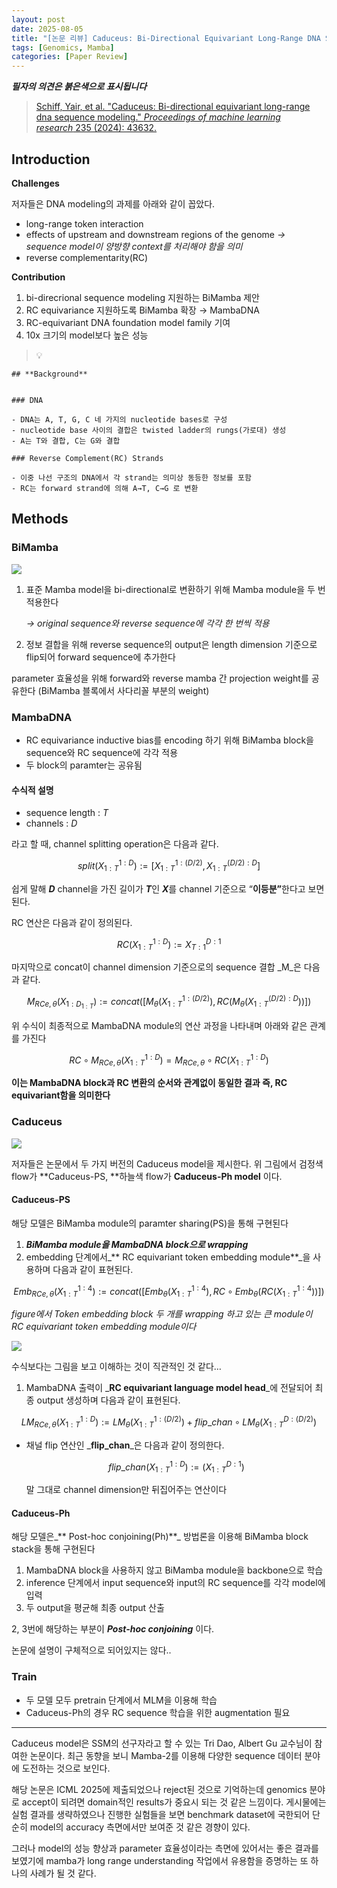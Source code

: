 ```yaml
---
layout: post
date: 2025-08-05
title: "[논문 리뷰] Caduceus: Bi-Directional Equivariant Long-Range DNA Sequence Modeling"
tags: [Genomics, Mamba]
categories: [Paper Review]
---
```


<span class="notion-red">_**필자의 의견은 붉은색으로 표시됩니다**_</span>


> [Schiff, Yair, et al. "Caduceus: Bi-directional equivariant long-range dna sequence modeling." ](https://pmc.ncbi.nlm.nih.gov/articles/PMC12189541/)[_Proceedings of machine learning research_](https://pmc.ncbi.nlm.nih.gov/articles/PMC12189541/)[ 235 (2024): 43632.](https://pmc.ncbi.nlm.nih.gov/articles/PMC12189541/)



## Introduction


**Challenges**


저자들은 DNA modeling의 과제를 아래와 같이 꼽았다.

- long-range token interaction
- effects of upstream and downstream regions of the genome 
_→ sequence model이 양방향 context를 처리해야 함을 의미_
- reverse complementarity(RC)

**Contribution**

1. bi-direcrional sequence modeling 지원하는 BiMamba 제안
1. RC equivariance 지원하도록 BiMamba 확장 → MambaDNA
1. RC-equivariant DNA foundation model family 기여
1. 10x 크기의 model보다 높은 성능

> 💡 


	## **Background**


	### DNA

	- DNA는 A, T, G, C 네 가지의 nucleotide bases로 구성
	- nucleotide base 사이의 결합은 twisted ladder의 rungs(가로대) 생성
	- A는 T와 결합, C는 G와 결합

	### Reverse Complement(RC) Strands

	- 이중 나선 구조의 DNA에서 각 strand는 의미상 동등한 정보를 포함
	- RC는 forward strand에 의해 A→T, C→G 로 변환


## Methods



### BiMamba


![](https://prod-files-secure.s3.us-west-2.amazonaws.com/542b861c-36a8-4051-84e5-8804b6728dba/2c247d59-7815-4980-99f0-8f0d21f445a7/image.png?X-Amz-Algorithm=AWS4-HMAC-SHA256&X-Amz-Content-Sha256=UNSIGNED-PAYLOAD&X-Amz-Credential=ASIAZI2LB466SVL2G7ED%2F20250809%2Fus-west-2%2Fs3%2Faws4_request&X-Amz-Date=20250809T220050Z&X-Amz-Expires=3600&X-Amz-Security-Token=IQoJb3JpZ2luX2VjEI3%2F%2F%2F%2F%2F%2F%2F%2F%2F%2FwEaCXVzLXdlc3QtMiJHMEUCIAgkIHqSRK3uzO8Cj5wuH6neirXZxElaVPteISXmcvBdAiEA5GPdcejzskKXiTNYWB48AswzX5fmOa%2FT2G%2FsX5RNHfUqiAQIxv%2F%2F%2F%2F%2F%2F%2F%2F%2F%2FARAAGgw2Mzc0MjMxODM4MDUiDExeRn9dUG%2FxTB7NMCrcA%2BOcEMkewqcT%2FjsqaRKYLAURpiMGNzOxnBSXyrjFy2maWPqBTc7OtiAlBsAI7YHgTTRUZkXc%2FVmJZ5k5OXsdvZuVg6QteN%2FWO%2FLfCA7KMjQ87e7YW5oW7DABnFIFqCUznOuW2Ka9hx4m1GavZA%2B%2Bl3ECR9ucrQHnYLfaBFoxPbs%2BxNhrXrNVZ8Uk8EAVVv5TKDBM2GPf9DDD2ol%2FiChd%2BfBEIK0rWTYvl0x0NmTg77G38QUj2LMuZwQ5D6COloVhHTb7jHSIJH43pBac%2FbPnqF1zpTgf%2FcW7vmJMrPKZkriBajiJIl0INh1bJBfzQMsQMEPMgkHDbPCxhuOKONpCu1Adt2P%2BQlIXfLuC4%2B%2BL2gi2PepgpHLVLLLni7Tjj4uiTljkMsMAnwFz4VJZjpcpq2gVEmdqZEWoN%2BROqbd3EwHs4dg1ggBxhuobIAGBgPP7YQL5V80DkTWXoYrqlJXZE4rwI4utYBvD39dbbK2A4ecjjMw2qAJtQkh43FSL4ps%2BRPFNc4m%2FqfGEmdceB2tyxPkIxzh%2Bc%2FaATQXrg0vlUXFCKLnkxQhT30vWOgyYvqIgyZhbmN2S0BXPn01w9GHGbbaLO%2BWbWhW3j%2BRWvrahkr%2Bi6IXx1Da%2FqJHBCMf1MMPx3sQGOqUBusTXIVl9xs5vdp51P8tQ12MJ9YviIKhE4FxTIXvnvaOkY4AKu7IYRgFGj8S%2Fkm7buA2hcYFqANsAW9kn3J9eIKZ5RW9keJBBix%2BzNr%2Fl7L6oE%2B6k%2F1DJOg63fjHWgTgPP0M8iI%2FUBSgMz3VLD%2FSyrTx%2B%2Bm09ajdl8VY97Fk6ydqIeaqqgnfwu5fLS1utyLzeld4ZX56WP0LUGFFcVtXswU5iQURD&X-Amz-Signature=ab47b9a763c506c4484bd2657be50aa29067af7582997661398bef41a933c8a8&X-Amz-SignedHeaders=host&x-amz-checksum-mode=ENABLED&x-id=GetObject)

1. 표준 Mamba model을 bi-directional로 변환하기 위해 Mamba module을 두 번 적용한다

	_→ original sequence와 reverse sequence에 각각 한 번씩 적용_

1. 정보 결합을 위해 reverse sequence의 output은 length dimension 기준으로 flip되어 forward sequence에 추가한다

parameter 효율성을 위해 forward와 reverse mamba 간 projection weight를 공유한다 (BiMamba 블록에서 사다리꼴 부분의 weight)



### MambaDNA

- RC equivariance inductive bias를 encoding 하기 위해 BiMamba block을 sequence와 RC sequence에 각각 적용
- 두 block의 paramter는 공유됨


#### 수식적 설명

- sequence length : _T_
- channels : _D_

라고 할 때,  channel splitting operation은 다음과 같다.


$$
split(X^{1:D}_{1:T}):=[X^{1:(D/2)}_{1:T},X^{(D/2):D}_{1:T}]
$$


<span class="notion-red">쉽게 말해 </span><span class="notion-red">_**D**_</span><span class="notion-red"> channel을 가진 길이가 </span><span class="notion-red">_**T**_</span><span class="notion-red">인 </span><span class="notion-red">_**X**_</span><span class="notion-red">를 channel 기준으로 “</span><span class="notion-red">**이등분”**</span><span class="notion-red">한다고 보면 된다.</span>


RC 연산은 다음과 같이 정의된다.


$$
RC(X^{1:D}_{1:T}):=X^{D:1}_{T:1}
$$


마지막으로 concat이 channel dimension 기준으로의 sequence 결합 _M_은 다음과 같다.


$$
M_{RCe,\theta}(X_{1:D_{1:T}}):=concat([M_{\theta}(X^{1:(D/2)}_{1:T}),RC(M_{\theta}(X^{(D/2):D}_{1:T}))])
$$


위 수식이 최종적으로 MambaDNA module의 연산 과정을 나타내며 아래와 같은 관계를 가진다


$$
RC\circ M_{RCe,\theta}(X^{1:D}_{1:T}) = M_{RCe,\theta} \circ RC(X^{1:D}_{1:T})
$$


**이는 MambaDNA block과 RC 변환의 순서와 관계없이 동일한 결과 즉, RC equivariant함을 의미한다**



### Caduceus


![](https://prod-files-secure.s3.us-west-2.amazonaws.com/542b861c-36a8-4051-84e5-8804b6728dba/f94a60d7-8145-473b-aef9-7c68d3ec604a/image.png?X-Amz-Algorithm=AWS4-HMAC-SHA256&X-Amz-Content-Sha256=UNSIGNED-PAYLOAD&X-Amz-Credential=ASIAZI2LB466SVL2G7ED%2F20250809%2Fus-west-2%2Fs3%2Faws4_request&X-Amz-Date=20250809T220051Z&X-Amz-Expires=3600&X-Amz-Security-Token=IQoJb3JpZ2luX2VjEI3%2F%2F%2F%2F%2F%2F%2F%2F%2F%2FwEaCXVzLXdlc3QtMiJHMEUCIAgkIHqSRK3uzO8Cj5wuH6neirXZxElaVPteISXmcvBdAiEA5GPdcejzskKXiTNYWB48AswzX5fmOa%2FT2G%2FsX5RNHfUqiAQIxv%2F%2F%2F%2F%2F%2F%2F%2F%2F%2FARAAGgw2Mzc0MjMxODM4MDUiDExeRn9dUG%2FxTB7NMCrcA%2BOcEMkewqcT%2FjsqaRKYLAURpiMGNzOxnBSXyrjFy2maWPqBTc7OtiAlBsAI7YHgTTRUZkXc%2FVmJZ5k5OXsdvZuVg6QteN%2FWO%2FLfCA7KMjQ87e7YW5oW7DABnFIFqCUznOuW2Ka9hx4m1GavZA%2B%2Bl3ECR9ucrQHnYLfaBFoxPbs%2BxNhrXrNVZ8Uk8EAVVv5TKDBM2GPf9DDD2ol%2FiChd%2BfBEIK0rWTYvl0x0NmTg77G38QUj2LMuZwQ5D6COloVhHTb7jHSIJH43pBac%2FbPnqF1zpTgf%2FcW7vmJMrPKZkriBajiJIl0INh1bJBfzQMsQMEPMgkHDbPCxhuOKONpCu1Adt2P%2BQlIXfLuC4%2B%2BL2gi2PepgpHLVLLLni7Tjj4uiTljkMsMAnwFz4VJZjpcpq2gVEmdqZEWoN%2BROqbd3EwHs4dg1ggBxhuobIAGBgPP7YQL5V80DkTWXoYrqlJXZE4rwI4utYBvD39dbbK2A4ecjjMw2qAJtQkh43FSL4ps%2BRPFNc4m%2FqfGEmdceB2tyxPkIxzh%2Bc%2FaATQXrg0vlUXFCKLnkxQhT30vWOgyYvqIgyZhbmN2S0BXPn01w9GHGbbaLO%2BWbWhW3j%2BRWvrahkr%2Bi6IXx1Da%2FqJHBCMf1MMPx3sQGOqUBusTXIVl9xs5vdp51P8tQ12MJ9YviIKhE4FxTIXvnvaOkY4AKu7IYRgFGj8S%2Fkm7buA2hcYFqANsAW9kn3J9eIKZ5RW9keJBBix%2BzNr%2Fl7L6oE%2B6k%2F1DJOg63fjHWgTgPP0M8iI%2FUBSgMz3VLD%2FSyrTx%2B%2Bm09ajdl8VY97Fk6ydqIeaqqgnfwu5fLS1utyLzeld4ZX56WP0LUGFFcVtXswU5iQURD&X-Amz-Signature=568e13b663bab7577a5cf6b74071a2ee6e974991994de175ddbf6a5df05c5d8b&X-Amz-SignedHeaders=host&x-amz-checksum-mode=ENABLED&x-id=GetObject)


저자들은 논문에서 두 가지 버전의 Caduceus model을 제시한다. 위 그림에서 검정색 flow가 **Caduceus-PS, **하늘색 flow가 **Caduceus-Ph model** 이다.



#### Caduceus-PS


해당 모델은 BiMamba module의 paramter sharing(PS)을 통해 구현된다

1. _**BiMamba module을 MambaDNA block으로 wrapping**_
1. embedding 단계에서_** RC equivariant token embedding module**_을 사용하며 다음과 같이 표현된다.

$$
Emb_{RCe,\theta}(X^{1:4}_{1:T}):=concat([Emb_{\theta}(X^{1:4}_{1:T}),RC \circ Emb_{\theta}(RC(X^{1:4}_{1:T}))])
$$


_figure에서 Token embedding block 두 개를 wrapping 하고 있는 큰 module이 RC equivariant token embedding module이다_


![](https://prod-files-secure.s3.us-west-2.amazonaws.com/542b861c-36a8-4051-84e5-8804b6728dba/b175e4da-71eb-4e91-8c23-a06dabe673c9/image.png?X-Amz-Algorithm=AWS4-HMAC-SHA256&X-Amz-Content-Sha256=UNSIGNED-PAYLOAD&X-Amz-Credential=ASIAZI2LB466SVL2G7ED%2F20250809%2Fus-west-2%2Fs3%2Faws4_request&X-Amz-Date=20250809T220051Z&X-Amz-Expires=3600&X-Amz-Security-Token=IQoJb3JpZ2luX2VjEI3%2F%2F%2F%2F%2F%2F%2F%2F%2F%2FwEaCXVzLXdlc3QtMiJHMEUCIAgkIHqSRK3uzO8Cj5wuH6neirXZxElaVPteISXmcvBdAiEA5GPdcejzskKXiTNYWB48AswzX5fmOa%2FT2G%2FsX5RNHfUqiAQIxv%2F%2F%2F%2F%2F%2F%2F%2F%2F%2FARAAGgw2Mzc0MjMxODM4MDUiDExeRn9dUG%2FxTB7NMCrcA%2BOcEMkewqcT%2FjsqaRKYLAURpiMGNzOxnBSXyrjFy2maWPqBTc7OtiAlBsAI7YHgTTRUZkXc%2FVmJZ5k5OXsdvZuVg6QteN%2FWO%2FLfCA7KMjQ87e7YW5oW7DABnFIFqCUznOuW2Ka9hx4m1GavZA%2B%2Bl3ECR9ucrQHnYLfaBFoxPbs%2BxNhrXrNVZ8Uk8EAVVv5TKDBM2GPf9DDD2ol%2FiChd%2BfBEIK0rWTYvl0x0NmTg77G38QUj2LMuZwQ5D6COloVhHTb7jHSIJH43pBac%2FbPnqF1zpTgf%2FcW7vmJMrPKZkriBajiJIl0INh1bJBfzQMsQMEPMgkHDbPCxhuOKONpCu1Adt2P%2BQlIXfLuC4%2B%2BL2gi2PepgpHLVLLLni7Tjj4uiTljkMsMAnwFz4VJZjpcpq2gVEmdqZEWoN%2BROqbd3EwHs4dg1ggBxhuobIAGBgPP7YQL5V80DkTWXoYrqlJXZE4rwI4utYBvD39dbbK2A4ecjjMw2qAJtQkh43FSL4ps%2BRPFNc4m%2FqfGEmdceB2tyxPkIxzh%2Bc%2FaATQXrg0vlUXFCKLnkxQhT30vWOgyYvqIgyZhbmN2S0BXPn01w9GHGbbaLO%2BWbWhW3j%2BRWvrahkr%2Bi6IXx1Da%2FqJHBCMf1MMPx3sQGOqUBusTXIVl9xs5vdp51P8tQ12MJ9YviIKhE4FxTIXvnvaOkY4AKu7IYRgFGj8S%2Fkm7buA2hcYFqANsAW9kn3J9eIKZ5RW9keJBBix%2BzNr%2Fl7L6oE%2B6k%2F1DJOg63fjHWgTgPP0M8iI%2FUBSgMz3VLD%2FSyrTx%2B%2Bm09ajdl8VY97Fk6ydqIeaqqgnfwu5fLS1utyLzeld4ZX56WP0LUGFFcVtXswU5iQURD&X-Amz-Signature=06228a77c111606c8f42a4f82266f2ffdfb35c7de06b0fa1491b36f48b8d8dba&X-Amz-SignedHeaders=host&x-amz-checksum-mode=ENABLED&x-id=GetObject)


<span class="notion-red">수식보다는 그림을 보고 이해하는 것이 직관적인 것 같다…</span>

1. MambaDNA 출력이 _**RC equivariant language model head**_에 전달되어 최종 output 생성하며 다음과 같이 표현된다.

$$
LM_{RCe,\theta}(X^{1:D}_{1:T}):= LM_{\theta}(X^{1:(D/2)}_{1:T})+flip\_chan\circ LM_{\theta}(X^{D:(D/2)}_{1:T})
$$

- 채널 flip 연산인 _**flip\_chan**_은 다음과 같이 정의한다.

	$$
	flip\_chan(X^{1:D}_{1:T}):=(X^{D:1}_{1:T})
	$$


	말 그대로 channel dimension만 뒤집어주는 연산이다



#### Caduceus-Ph


해당 모델은_** Post-hoc conjoining(Ph)**_ 방법론을 이용해 BiMamba block stack을 통해 구현된다

1. MambaDNA block을 사용하지 않고 BiMamba module을 backbone으로 학습
1. inference 단계에서 input sequence와 input의 RC sequence를 각각 model에 입력
1. 두 output을 평균해 최종 output 산출

2, 3번에 해당하는 부분이 _**Post-hoc conjoining**_ 이다.


<span class="notion-red">논문에 설명이 구체적으로 되어있지는 않다..</span>



### Train

- 두 모델 모두 pretrain 단계에서 MLM을 이용해 학습
- Caduceus-Ph의 경우 RC sequence 학습을 위한 augmentation 필요

---


<span class="notion-red">Caduceus model은 SSM의 선구자라고 할 수 있는 Tri Dao, Albert Gu 교수님이 참여한 논문이다. 최근 동향을 보니 Mamba-2를 이용해 다양한 sequence 데이터 분야에 도전하는 것으로 보인다.</span>


<span class="notion-red">해당 논문은 ICML 2025에 제출되었으나 reject된 것으로 기억하는데 genomics 분야로 accept이 되려면 domain적인 results가 중요시 되는 것 같은 느낌이다. 게시물에는 실험 결과를 생략하였으나 진행한 실험들을 보면 benchmark dataset에 국한되어 단순히 model의 accuracy 측면에서만 보여준 것 같은 경향이 있다.</span>


<span class="notion-red">그러나 model의 성능 향상과 parameter 효율성이라는 측면에 있어서는 좋은 결과를 보였기에 mamba가 long range understanding 작업에서 유용함을 증명하는 또 하나의 사례가 될 것 같다.</span>

